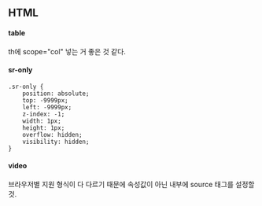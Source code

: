 ## HTML

#### table
th에 scope="col" 넣는 거 좋은 것 같다.

#### sr-only
```
.sr-only {
    position: absolute;
    top: -9999px;
    left: -9999px;
    z-index: -1;
    width: 1px;
    height: 1px;
    overflow: hidden;
    visibility: hidden;
}
```

#### video
브라우저별 지원 형식이 다 다르기 때문에 속성값이 아닌 내부에 source 태그를 설정할 것.
